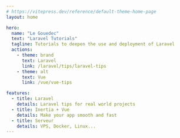 ```yaml
---
# https://vitepress.dev/reference/default-theme-home-page
layout: home

hero:
  name: "Le Gouedec"
  text: "Laravel Tutorials"
  tagline: Tutorials to deepen the use and deployment of Laravel
  actions:
    - theme: brand
      text: Laravel
      link: /laravel/tips/laravel-tips
    - theme: alt
      text: Vue
      link: /vue/vue-tips

features:
  - title: Laravel
    details: Laravel tips for real world projects
  - title: Inertia + Vue
    details: Make your app smooth and fast
  - title: Serveur
    details: VPS, Docker, Linux...
---
```

